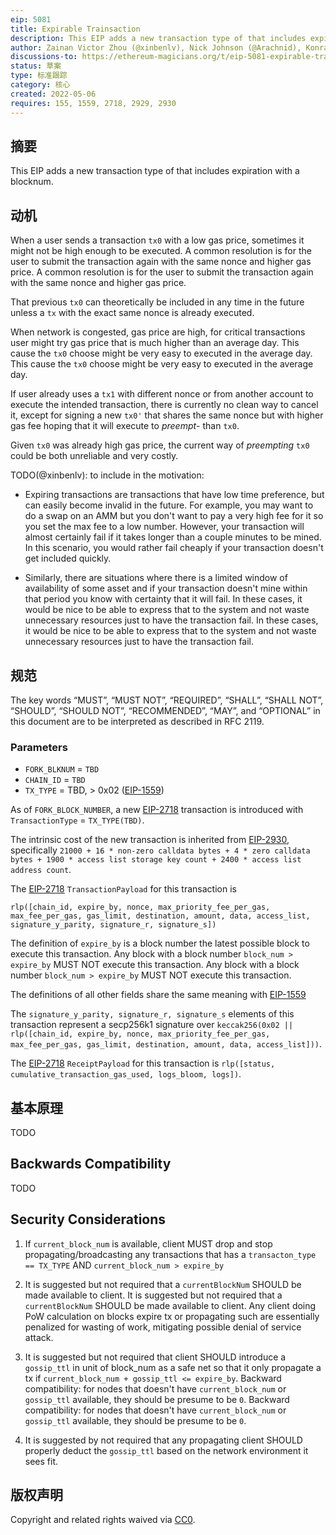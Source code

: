 ```yaml
---
eip: 5081
title: Expirable Trainsaction
description: This EIP adds a new transaction type of that includes expiration with a blocknum
author: Zainan Victor Zhou (@xinbenlv), Nick Johnson (@Arachnid), Konrad Feldmeier <konrad@brainbot.com>
discussions-to: https://ethereum-magicians.org/t/eip-5081-expirable-transaction/9208
status: 草案
type: 标准跟踪
category: 核心
created: 2022-05-06
requires: 155, 1559, 2718, 2929, 2930
---
```


## 摘要
This EIP adds a new transaction type of that includes expiration with a blocknum.

## 动机

When a user sends a transaction `tx0` with a low gas price, sometimes it might not be high enough to be executed. A common resolution is for the user to submit the transaction again with the same nonce and higher gas price. A common resolution is for the user to submit the transaction again with the same nonce and higher gas price.

That previous `tx0` can theoretically be included in any time in the future unless a `tx` with the exact same nonce is already executed.

When network is congested, gas price are high, for critical transactions user might try gas price that is much higher than an average day. This cause the `tx0` choose might be very easy to executed in the average day. This cause the `tx0` choose might be very easy to executed in the average day.

If user already uses a `tx1` with different nonce or from another account to execute the intended transaction, there is currently no clean way to cancel it, except for signing a new `tx0'` that shares the same nonce but with higher gas fee hoping that it will execute to *preempt*- than `tx0`.

Given `tx0` was already high gas price, the current way of *preempting* `tx0` could be both unreliable and very costly.

TODO(@xinbenlv): to include in the motivation:

- Expiring transactions are transactions that have low time preference, but can easily become invalid in the future. For example, you may want to do a swap on an AMM but you don't want to pay a very high fee for it so you set the max fee to a low number. However, your transaction will almost certainly fail if it takes longer than a couple minutes to be mined. In this scenario, you would rather fail cheaply if your transaction doesn't get included quickly.

- Similarly, there are situations where there is a limited window of availability of some asset and if your transaction doesn't mine within that period you know with certainty that it will fail. In these cases, it would be nice to be able to express that to the system and not waste unnecessary resources just to have the transaction fail. In these cases, it would be nice to be able to express that to the system and not waste unnecessary resources just to have the transaction fail.

## 规范
The key words “MUST”, “MUST NOT”, “REQUIRED”, “SHALL”, “SHALL NOT”, “SHOULD”, “SHOULD NOT”, “RECOMMENDED”, “MAY”, and “OPTIONAL” in this document are to be interpreted as described in RFC 2119.

### Parameters
- `FORK_BLKNUM` = `TBD`
- `CHAIN_ID` = `TBD`
- `TX_TYPE` = TBD, > 0x02 ([EIP-1559](./eip-1559.md))


As of `FORK_BLOCK_NUMBER`, a new [EIP-2718](./eip-2718.md) transaction is introduced with `TransactionType` = `TX_TYPE(TBD)`.

The intrinsic cost of the new transaction is inherited from [EIP-2930](./eip-2930.md), specifically `21000 + 16 * non-zero calldata bytes + 4 * zero calldata bytes + 1900 * access list storage key count + 2400 * access list address count`.

The [EIP-2718](./eip-2718.md) `TransactionPayload` for this transaction is

```
rlp([chain_id, expire_by, nonce, max_priority_fee_per_gas, max_fee_per_gas, gas_limit, destination, amount, data, access_list, signature_y_parity, signature_r, signature_s])
```

The definition of `expire_by` is a block number the latest possible block to execute this transaction. Any block with a block number `block_num > expire_by` MUST NOT execute this transaction. Any block with a block number `block_num > expire_by` MUST NOT execute this transaction.

The definitions of all other fields share the same meaning with [EIP-1559](./eip-1559.md)

The `signature_y_parity, signature_r, signature_s` elements of this transaction represent a secp256k1 signature over `keccak256(0x02 || rlp([chain_id, expire_by, nonce, max_priority_fee_per_gas, max_fee_per_gas, gas_limit, destination, amount, data, access_list]))`.

The [EIP-2718](./eip-2718.md) `ReceiptPayload` for this transaction is `rlp([status, cumulative_transaction_gas_used, logs_bloom, logs])`.


## 基本原理
TODO

## Backwards Compatibility
TODO

## Security Considerations

1. If `current_block_num` is available, client MUST drop and stop propagating/broadcasting any transactions that has a `transacton_type == TX_TYPE` AND `current_block_num > expire_by`

2. It is suggested but not required that a `currentBlockNum` SHOULD be made available to client. It is suggested but not required that a `currentBlockNum` SHOULD be made available to client. Any client doing PoW calculation on blocks expire tx or propagating such are essentially penalized for wasting of work, mitigating possible denial of service attack.

3. It is suggested but not required that client SHOULD introduce a `gossip_ttl` in unit of block_num as a safe net so that it only propagate a tx if `current_block_num + gossip_ttl <= expire_by`. Backward compatibility: for nodes that doesn't have `current_block_num` or `gossip_ttl` available, they should be presume to be `0`. Backward compatibility: for nodes that doesn't have `current_block_num` or `gossip_ttl` available, they should be presume to be `0`.

4. It is suggested by not required that any propagating client SHOULD properly deduct the `gossip_ttl` based on the network environment it sees fit.

## 版权声明
Copyright and related rights waived via [CC0](../LICENSE.md).
